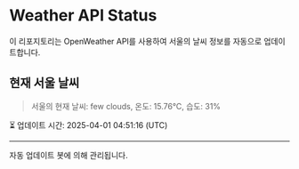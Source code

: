 
# Weather API Status

이 리포지토리는 OpenWeather API를 사용하여 서울의 날씨 정보를 자동으로 업데이트합니다.

## 현재 서울 날씨
> 서울의 현재 날씨: few clouds, 온도: 15.76°C, 습도: 31%

⏳ 업데이트 시간: 2025-04-01 04:51:16 (UTC)

---
자동 업데이트 봇에 의해 관리됩니다.
